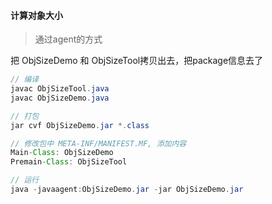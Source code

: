 #### 计算对象大小

> 通过agent的方式

把 ObjSizeDemo 和 ObjSizeTool拷贝出去，把package信息去了
```java
// 编译
javac ObjSizeTool.java
javac ObjSizeDemo.java

// 打包
jar cvf ObjSizeDemo.jar *.class

// 修改包中 META-INF/MANIFEST.MF, 添加内容
Main-Class: ObjSizeDemo
Premain-Class: ObjSizeTool

// 运行
java -javaagent:ObjSizeDemo.jar -jar ObjSizeDemo.jar
```